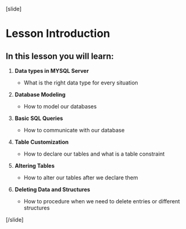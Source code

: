 [slide]

# Lesson Introduction

## In this lesson you will learn: 

1. **Data types in MYSQL Server**
    - What is the right data type for every situation

2. **Database Modeling**
    - How to model our databases

3. **Basic SQL Queries**
    - How to communicate with our database

4. **Table Customization**
    - How to declare our tables and what is a table constraint

5. **Altering Tables**
    - How to alter our tables after we declare them

6. **Deleting Data and Structures**
    - How to procedure when we need to delete entries or different structures
    
[/slide]
